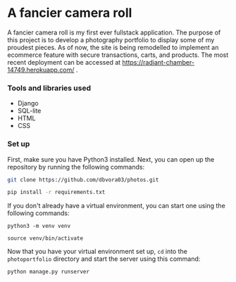 # A fancier camera roll

A fancier camera roll is my first ever fullstack application. The purpose of this project is to develop a photography portfolio to display some of my proudest pieces. As of now, the site is being remodelled to implement an ecommerce feature with secure transactions, carts, and products. The most recent deployment can be accessed at https://radiant-chamber-14749.herokuapp.com/ .

### Tools and libraries used
- Django
- SQL-lite
- HTML
- CSS





### Set up

First, make sure you have Python3 installed. 
Next, you can open up the repository by running the following commands:

```bash
git clone https://github.com/dbvora03/photos.git

pip install -r requirements.txt

```
If you don't already have a virtual environment, you can start one using the following commands: 

```
python3 -m venv venv

source venv/bin/activate
```

Now that you have your virtual environment set up, `cd` into the `photoportfolio` directory and start the server using this command: 

```
python manage.py runserver
```






